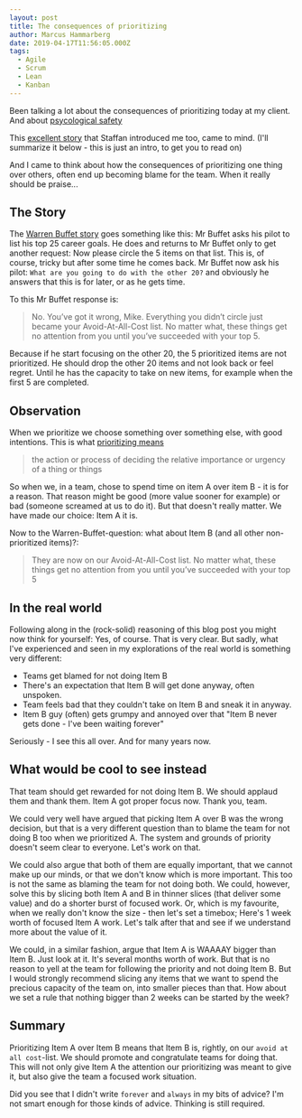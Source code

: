 ```yaml
---
layout: post
title: The consequences of prioritizing
author: Marcus Hammarberg
date: 2019-04-17T11:56:05.000Z
tags:
  - Agile
  - Scrum
  - Lean
  - Kanban
---
```


Been talking a lot about the consequences of prioritizing today at my client. And about [psycological safety](https://docs.google.com/document/d/1BAmaH1_U4z5tc3QpV5pMDoPsGmVSVYdSzefIfwjeT7E/export?format=pdf)

This [excellent story](https://jamesclear.com/buffett-focus) that Staffan introduced me too, came to mind. (I'll summarize it below - this is just an intro, to get you to read on)

And I came to think about how the consequences of prioritizing one thing over others, often end up becoming blame for the team. When it really should be praise...

<!-- excerpt-end -->

## The Story

The [Warren Buffet story](https://jamesclear.com/buffett-focus) goes something like this:
Mr Buffet asks his pilot to list his top 25 career goals. He does and returns to Mr Buffet only to get another request: Now please circle the 5 items on that list. This is, of course, tricky but after some time he comes back.
Mr Buffet now ask his pilot: `What are you going to do with the other 20?` and obviously he answers that this is for later, or as he gets time.

To this Mr Buffet response is:
> No. You’ve got it wrong, Mike. Everything you didn’t circle just became your Avoid-At-All-Cost list. No matter what, these things get no attention from you until you’ve succeeded with your top 5.

Because if he start focusing on the other 20, the 5 prioritized items are not prioritized. He should drop the other 20 items and not look back or feel regret. Until he has the capacity to take on new items, for example when the first 5 are completed.

## Observation

When we prioritize we choose something over something else, with good intentions. This is what [prioritizing means](https://www.google.com/search?q=defintion+prioritzation&rlz=1C1GGRV_enSE816SE817&oq=defintion+prioritzation)

> the action or process of deciding the relative importance or urgency of a thing or things

So when we, in a team, chose to spend time on item A over item B - it is for a reason. That reason might be good (more value sooner for example) or bad (someone screamed at us to do it). But that doesn't really matter. We have made our choice: Item A it is.

Now to the Warren-Buffet-question: what about Item B (and all other non-prioritized items)?:

> They are now on our Avoid-At-All-Cost list. No matter what, these things get no attention from you until you’ve succeeded with your top 5

## In the real world


Following along in the (rock-solid) reasoning of this blog post you might now think for yourself: Yes, of course. That is very clear.
But sadly, what I've experienced and seen in my explorations of the real world is something very different:

* Teams get blamed for not doing Item B
* There's an expectation that Item B will get done anyway, often unspoken.
* Team feels bad that they couldn't take on Item B and sneak it in anyway.
* Item B guy (often) gets grumpy and annoyed over that "Item B never gets done - I've been waiting forever"

Seriously - I see this all over. And for many years now.


## What would be cool to see instead

That team should get rewarded for not doing Item B. We should applaud them and thank them. Item A got proper focus now. Thank you, team.

We could very well have argued that picking Item A over B was the wrong decision, but that is a very different question than to blame the team for not doing B too when we prioritized A. The system and grounds of priority doesn't seem clear to everyone. Let's work on that.

We could also argue that both of them are equally important, that we cannot make up our minds, or that we don't know which is more important. This too is not the same as blaming the team for not doing both. We could, however, solve this by slicing both Item A and B in thinner slices (that deliver some value) and do a shorter burst of focused work.
Or, which is my favourite, when we really don't know the size - then let's set a timebox; Here's 1 week worth of focused Item A work. Let's talk after that and see if we understand more about the value of it.

We could, in a similar fashion, argue that Item A is WAAAAY bigger than Item B. Just look at it. It's several months worth of work. But that is no reason to yell at the team for following the priority and not doing Item B. But I would strongly recommend slicing any items that we want to spend the precious capacity of the team on, into smaller pieces than that. How about we set a rule that nothing bigger than 2 weeks can be started by the week?


## Summary

Prioritizing Item A over Item B means that Item B is, rightly, on our `avoid at all cost`-list. We should promote and congratulate teams for doing that. This will not only give Item A the attention our prioritizing was meant to give it, but also give the team a focused work situation.

Did you see that I didn't write `forever` and `always` in my bits of advice? I'm not smart enough for those kinds of advice. Thinking is still required.
